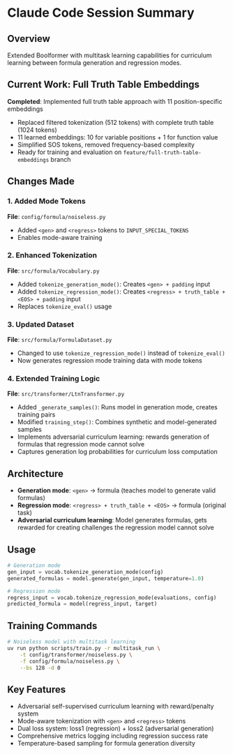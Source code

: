 # Claude Code Session Summary

## Overview
Extended Boolformer with multitask learning capabilities for curriculum learning between formula generation and regression modes.

## Current Work: Full Truth Table Embeddings
**Completed**: Implemented full truth table approach with 11 position-specific embeddings
- Replaced filtered tokenization (512 tokens) with complete truth table (1024 tokens)
- 11 learned embeddings: 10 for variable positions + 1 for function value
- Simplified SOS tokens, removed frequency-based complexity
- Ready for training and evaluation on `feature/full-truth-table-embeddings` branch

## Changes Made

### 1. Added Mode Tokens
**File**: `config/formula/noiseless.py`
- Added `<gen>` and `<regress>` tokens to `INPUT_SPECIAL_TOKENS`
- Enables mode-aware training

### 2. Enhanced Tokenization
**File**: `src/formula/Vocabulary.py`
- Added `tokenize_generation_mode()`: Creates `<gen> + padding` input
- Added `tokenize_regression_mode()`: Creates `<regress> + truth_table + <EOS> + padding` input
- Replaces `tokenize_eval()` usage

### 3. Updated Dataset
**File**: `src/formula/FormulaDataset.py`
- Changed to use `tokenize_regression_mode()` instead of `tokenize_eval()`
- Now generates regression mode training data with mode tokens

### 4. Extended Training Logic
**File**: `src/transformer/LtnTransformer.py`
- Added `_generate_samples()`: Runs model in generation mode, creates training pairs
- Modified `training_step()`: Combines synthetic and model-generated samples
- Implements adversarial curriculum learning: rewards generation of formulas that regression mode cannot solve
- Captures generation log probabilities for curriculum loss computation

## Architecture
- **Generation mode**: `<gen>` → formula (teaches model to generate valid formulas)
- **Regression mode**: `<regress> + truth_table + <EOS>` → formula (original task)
- **Adversarial curriculum learning**: Model generates formulas, gets rewarded for creating challenges the regression model cannot solve

## Usage
```python
# Generation mode
gen_input = vocab.tokenize_generation_mode(config)
generated_formulas = model.generate(gen_input, temperature=1.0)

# Regression mode  
regress_input = vocab.tokenize_regression_mode(evaluations, config)
predicted_formula = model(regress_input, target)
```

## Training Commands
```bash
# Noiseless model with multitask learning
uv run python scripts/train.py -r multitask_run \
    -t config/transformer/noiseless.py \
    -f config/formula/noiseless.py \
    --bs 128 -d 0
```

## Key Features
- Adversarial self-supervised curriculum learning with reward/penalty system
- Mode-aware tokenization with `<gen>` and `<regress>` tokens
- Dual loss system: loss1 (regression) + loss2 (adversarial generation)
- Comprehensive metrics logging including regression success rate
- Temperature-based sampling for formula generation diversity